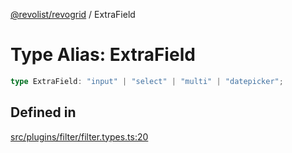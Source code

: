 [@revolist/revogrid](README.md) / ExtraField

# Type Alias: ExtraField

```ts
type ExtraField: "input" | "select" | "multi" | "datepicker";
```

## Defined in

[src/plugins/filter/filter.types.ts:20](https://github.com/revolist/revogrid/blob/a05de3c33a7ba2a618c9fb3780f2f2c0197bcd28/src/plugins/filter/filter.types.ts#L20)
